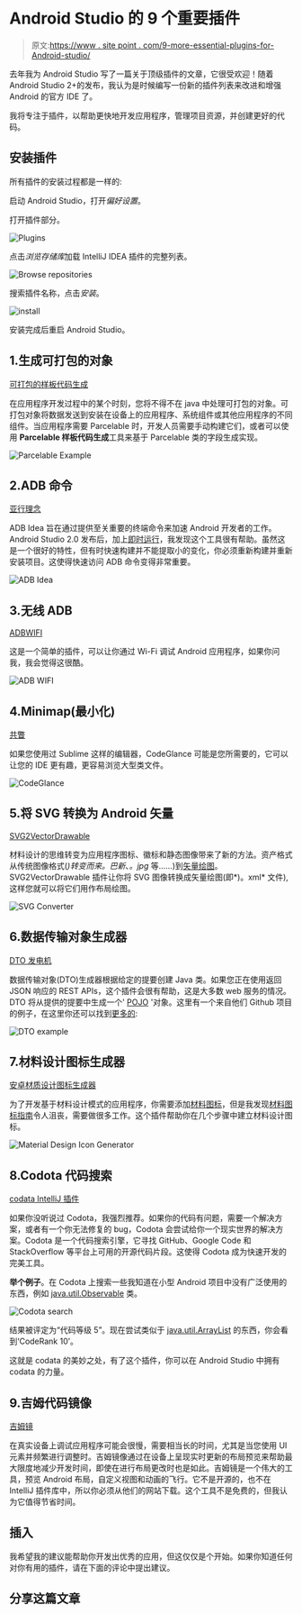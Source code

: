 # Android Studio 的 9 个重要插件

> 原文:[https://www . site point . com/9-more-essential-plugins-for-Android-studio/](https://www.sitepoint.com/9-more-essential-plugins-for-android-studio/)

去年我为 Android Studio 写了一篇关于顶级插件的文章，它很受欢迎！随着 Android Studio 2+的发布，我认为是时候编写一份新的插件列表来改进和增强 Android 的官方 IDE 了。

我将专注于插件，以帮助更快地开发应用程序，管理项目资源，并创建更好的代码。

## 安装插件

所有插件的安装过程都是一样的:

启动 Android Studio，打开*偏好设置*。

打开插件部分。

![Plugins](../Images/c4388d09a230acd94ed2b7ba73f12a46.png)

点击*浏览存储库*加载 IntelliJ IDEA 插件的完整列表。

![Browse repositories](../Images/fea81c370c6bc16aa7055139d8c42912.png)

搜索插件名称，点击*安装*。

![install](../Images/7a721e68d0525371e36eab7a595b5136.png)

安装完成后重启 Android Studio。

## 1.生成可打包的对象

[可打包的样板代码生成](https://github.com/mcharmas/android-parcelable-intellij-plugin)

在应用程序开发过程中的某个时刻，您将不得不在 java 中处理可打包的对象。可打包对象将数据发送到安装在设备上的应用程序、系统组件或其他应用程序的不同组件。当应用程序需要 Parcelable 时，开发人员需要手动构建它们，或者可以使用 **Parcelable 样板代码生成**工具来基于 Parcelable 类的字段生成实现。

![Parcelable Example](../Images/e170e8dc6048f83b6867a14510e4a2e0.png)

## 2.ADB 命令

[亚行理念](https://github.com/pbreault/adb-idea)

ADB Idea 旨在通过提供至关重要的终端命令来加速 Android 开发者的工作。Android Studio 2.0 发布后，加上[即时运行](http://tools.android.com/tech-docs/instant-run)，我发现这个工具很有帮助。虽然这是一个很好的特性，但有时快速构建并不能提取小的变化，你必须重新构建并重新安装项目。这使得快速访问 ADB 命令变得非常重要。

![ADB Idea](../Images/b6564a046d7a2cd119a9ae0ead742690.png)

## 3.无线 ADB

[ADBWIFI](https://plugins.jetbrains.com/plugin/7856?pr=idea)

这是一个简单的插件，可以让你通过 Wi-Fi 调试 Android 应用程序，如果你问我，我会觉得这很酷。

![ADB WIFI](../Images/8828a5a6b267c0d661470c7c7c8cd343.png)

## 4.Minimap(最小化)

[共瞥](https://plugins.jetbrains.com/plugin/7275?pr=)

如果您使用过 Sublime 这样的编辑器，CodeGlance 可能是您所需要的，它可以让您的 IDE 更有趣，更容易浏览大型类文件。

![CodeGlance](../Images/1b986148e8199b4d0bc11bb6c1db08e4.png)

## 5.将 SVG 转换为 Android 矢量

[SVG2VectorDrawable](https://plugins.jetbrains.com/plugin/8103)

材料设计的思维转变为应用程序图标、徽标和静态图像带来了新的方法。资产格式从传统图像格式(*)转变而来。巴新*、*。jpg* 等……)到[矢量绘图](http://developer.android.com/training/material/drawables.html)。SVG2VectorDrawable 插件让你将 SVG 图像转换成矢量绘图(即*)。xml* 文件),这样您就可以将它们用作布局绘图。

![SVG Converter](../Images/ff48dd2722ad03eadce5b97d9c90b796.png)

## 6.数据传输对象生成器

[DTO 发电机](https://plugins.jetbrains.com/plugin/7834?pr=idea)

数据传输对象(DTO)生成器根据给定的提要创建 Java 类。如果您正在使用返回 JSON 响应的 REST APIs，这个插件会很有帮助，这是大多数 web 服务的情况。DTO 将从提供的提要中生成一个' [POJO](https://en.wikipedia.org/wiki/Plain_Old_Java_Object) '对象。这里有一个来自他们 Github 项目的例子，在这里你还可以找到[更多的](https://github.com/nvinayshetty/DTOnator):

![DTO example](../Images/128fa9a694319b03ed9eb34fb6704d8a.png)

## 7.材料设计图标生成器

[安卓材质设计图标生成器](https://plugins.jetbrains.com/plugin/7647?pr=)

为了开发基于材料设计模式的应用程序，你需要添加[材料图标](https://design.google.com/icons/)，但是我发现[材料图标指南](https://google.github.io/material-design-icons/)令人沮丧，需要做很多工作。这个插件帮助你在几个步骤中建立材料设计图标。

![Material Design Icon Generator](../Images/2ec443730f508e8502c1eef42f9d9126.png)

## 8.Codota 代码搜索

[codata IntelliJ 插件](http://www.codota.com/ide-plugin)

如果你没听说过 Codota，我强烈推荐。如果你的代码有问题，需要一个解决方案，或者有一个你无法修复的 bug，Codota 会尝试给你一个现实世界的解决方案。Codota 是一个代码搜索引擎，它寻找 GitHub、Google Code 和 StackOverflow 等平台上可用的开源代码片段。这使得 Codota 成为快速开发的完美工具。

**举个例子**。在 Codota 上搜索一些我知道在小型 Android 项目中没有广泛使用的东西，例如 [java.util.Observable](http://developer.android.com/reference/java/util/Observable.html) 类。

![Codota search](../Images/88337dc083cd8bf62197f4486b9666f3.png)

结果被评定为“代码等级 5”。现在尝试类似于 [java.util.ArrayList](http://developer.android.com/reference/java/util/ArrayList.html) 的东西，你会看到‘CodeRank 10’。

这就是 codata 的美妙之处，有了这个插件，你可以在 Android Studio 中拥有 codata 的力量。

## 9.吉姆代码镜像

[吉姆镜](https://www.jimumirror.com/)

在真实设备上调试应用程序可能会很慢，需要相当长的时间，尤其是当您使用 UI 元素并频繁进行调整时。吉姆镜像通过在设备上呈现实时更新的布局预览来帮助最大限度地减少开发时间，即使在进行布局更改时也是如此。吉姆镜是一个伟大的工具，预览 Android 布局，自定义视图和动画的飞行。它不是开源的，也不在 IntelliJ 插件库中，所以你必须从他们的网站下载。这个工具不是免费的，但我认为它值得节省时间。

## 插入

我希望我的建议能帮助你开发出优秀的应用，但这仅仅是个开始。如果你知道任何对你有用的插件，请在下面的评论中提出建议。

## 分享这篇文章